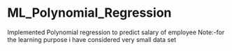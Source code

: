 # ML_Polynomial_Regression
Implemented Polynomial regression to predict salary of employee 
Note:-for the learning purpose i have considered very small data set
